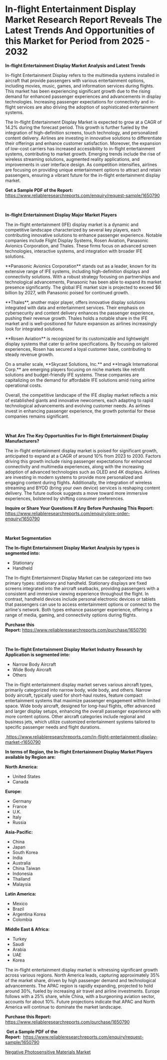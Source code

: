 <p><h1>In-flight Entertainment Display Market Research Report Reveals The Latest Trends And Opportunities of this Market for Period from 2025 - 2032</h1></p><p><strong>In-flight Entertainment Display Market Analysis and Latest Trends</strong></p>
<p><p>In-flight Entertainment Display refers to the multimedia systems installed in aircraft that provide passengers with various entertainment options, including movies, music, games, and information services during flights. This market has been experiencing significant growth due to the rising demand for enhanced passenger experiences and advancements in display technologies. Increasing passenger expectations for connectivity and in-flight services are also driving the adoption of sophisticated entertainment systems.</p><p>The In-flight Entertainment Display Market is expected to grow at a CAGR of 14.2% during the forecast period. This growth is further fueled by the integration of high-definition screens, touch technology, and personalized content delivery. Airlines are investing in innovative solutions to differentiate their offerings and enhance customer satisfaction. Moreover, the expansion of low-cost carriers has increased accessibility to in-flight entertainment systems, contributing to market growth. Emerging trends include the rise of wireless streaming solutions, augmented reality applications, and improvements in user interface design. As competition intensifies, airlines are focusing on providing unique entertainment options to attract and retain passengers, ensuring a vibrant future for the in-flight entertainment display market.</p></p>
<p><strong>Get a Sample PDF of the Report:&nbsp;</strong> <a href="https://www.reliableresearchreports.com/enquiry/request-sample/1650790?utm_campaign=2954&utm_medium=2&utm_source=Github&utm_content=ia&utm_term=23032025&utm_id=in-flight-entertainment-display">https://www.reliableresearchreports.com/enquiry/request-sample/1650790</a></p>
<p>&nbsp;</p>
<p><strong>In-flight Entertainment Display Major Market Players</strong></p>
<p><p>The in-flight entertainment (IFE) display market is a dynamic and competitive landscape characterized by several key players, each contributing innovative solutions to enhance passenger experience. Notable companies include Flight Display Systems, Rosen Aviation, Panasonic Avionics Corporation, and Thales. These firms focus on advanced screen technologies, interactive systems, and integration with broader IFE solutions.</p><p>**Panasonic Avionics Corporation** stands out as a leader, known for its extensive range of IFE systems, including high-definition displays and connectivity solutions. With a robust strategy focusing on partnerships and technological advancements, Panasonic has been able to expand its market presence significantly. The global IFE market size is projected to exceed $6 billion by 2027, with Panasonic poised for continued growth.</p><p>**Thales**, another major player, offers innovative display solutions integrated with data and entertainment services. Their emphasis on cybersecurity and content delivery enhances the passenger experience, pushing their revenue growth. Thales holds a notable share in the IFE market and is well-positioned for future expansion as airlines increasingly look for integrated solutions.</p><p>**Rosen Aviation** is recognized for its customizable and lightweight display systems that cater to airline specifications. By focusing on tailored experiences, Rosen has secured a loyal customer base, contributing to steady revenue growth.</p><p>On a smaller scale, **Skycast Solutions, Inc.** and **Imagik International Corp.** are emerging players focusing on niche markets like retrofit solutions and budget-friendly IFE systems. These companies are capitalizing on the demand for affordable IFE solutions amid rising airline operational costs.</p><p>Overall, the competitive landscape of the IFE display market reflects a mix of established giants and innovative newcomers, each adapting to rapid technological advancements and evolving customer needs. As airlines invest in enhancing passenger experience, the growth potential for these companies remains significant.</p></p>
<p>&nbsp;</p>
<p><strong>What Are The Key Opportunities For In-flight Entertainment Display Manufacturers?</strong></p>
<p><p>The in-flight entertainment display market is poised for significant growth, anticipated to expand at a CAGR of around 10% from 2023 to 2030. Factors driving this growth include rising passenger expectations for enhanced connectivity and multimedia experiences, along with the increasing adoption of advanced technologies such as OLED and 4K displays. Airlines are investing in modern systems to provide more personalized and engaging content during flights. Additionally, the integration of wireless streaming and BYOD (bring your own device) services is reshaping content delivery. The future outlook suggests a move toward more immersive experiences, bolstered by shifting consumer preferences.</p></p>
<p><strong>Inquire or Share Your Questions If Any Before Purchasing This Report:</strong> <a href="https://www.reliableresearchreports.com/enquiry/pre-order-enquiry/1650790?utm_campaign=2954&utm_medium=2&utm_source=Github&utm_content=ia&utm_term=23032025&utm_id=in-flight-entertainment-display">https://www.reliableresearchreports.com/enquiry/pre-order-enquiry/1650790</a></p>
<p>&nbsp;</p>
<p><strong>Market Segmentation</strong></p>
<p><strong>The In-flight Entertainment Display Market Analysis by types is segmented into:</strong></p>
<p><ul><li>Stationary</li><li>Handheld</li></ul></p>
<p><p>The In-flight Entertainment Display Market can be categorized into two primary types: stationary and handheld. Stationary displays are fixed screens integrated into the aircraft seatbacks, providing passengers with a consistent and immersive viewing experience throughout the flight. In contrast, handheld devices include personal electronic devices or tablets that passengers can use to access entertainment options or connect to the airline's network. Both types enhance passenger experience, offering a range of media, gaming, and connectivity options during flights.</p></p>
<p><strong>Purchase this Report:&nbsp;</strong><a href="https://www.reliableresearchreports.com/purchase/1650790?utm_campaign=2954&utm_medium=2&utm_source=Github&utm_content=ia&utm_term=23032025&utm_id=in-flight-entertainment-display">https://www.reliableresearchreports.com/purchase/1650790</a></p>
<p>&nbsp;</p>
<p><strong>The In-flight Entertainment Display Market Industry Research by Application is segmented into:</strong></p>
<p><ul><li>Narrow Body Aircraft</li><li>Wide Body Aircraft</li><li>Others</li></ul></p>
<p><p>The in-flight entertainment display market serves various aircraft types, primarily categorized into narrow body, wide body, and others. Narrow body aircraft, typically used for short-haul routes, feature compact entertainment systems that maximize passenger engagement within limited space. Wide body aircraft, designed for long-haul flights, offer advanced and larger display setups, enhancing the overall passenger experience with more content options. Other aircraft categories include regional and business jets, which utilize customized entertainment systems tailored to specific passenger needs and flight durations.</p></p>
<p><a href="https://www.reliableresearchreports.com/in-flight-entertainment-display-market-r1650790?utm_campaign=2954&utm_medium=2&utm_source=Github&utm_content=ia&utm_term=23032025&utm_id=in-flight-entertainment-display">&nbsp;https://www.reliableresearchreports.com/in-flight-entertainment-display-market-r1650790</a></p>
<p><strong>In terms of Region, the In-flight Entertainment Display Market Players available by Region are:</strong></p>
<p>
    <p> <strong> North America: </strong>
        <ul>
            <li>United States</li>
            <li>Canada</li>
        </ul>
        </p> 
    <p> <strong> Europe: </strong>
        <ul>
            <li>Germany</li>
            <li>France</li>
            <li>U.K.</li>
            <li>Italy</li>
            <li>Russia</li>
        </ul>
        </p> 
    <p> <strong> Asia-Pacific: </strong>
        <ul>
            <li>China</li>
            <li>Japan</li>
            <li>South Korea</li>
            <li>India</li>
            <li>Australia</li>
            <li>China Taiwan</li>
            <li>Indonesia</li>
            <li>Thailand</li>
            <li>Malaysia</li>
        </ul>
        </p> 
    <p> <strong> Latin America: </strong>
        <ul>
            <li>Mexico</li>
            <li>Brazil</li>
            <li>Argentina Korea</li>
            <li>Colombia</li>
        </ul>
        </p> 
    <p> <strong> Middle East & Africa: </strong>
        <ul>
            <li>Turkey</li>
            <li>Saudi</li>
            <li>Arabia</li>
            <li>UAE</li>
            <li>Korea</li>
        </ul>
    </p>
    </p>
<p><p>The in-flight entertainment display market is witnessing significant growth across various regions. North America leads, capturing approximately 35% of the market share, driven by high passenger demand and technological advancements. The APAC region is rapidly expanding, projected to hold around 30%, fueled by increasing air travel and airline investments. Europe follows with a 25% share, while China, with a burgeoning aviation sector, accounts for about 10%. Future projections indicate that APAC and North America will continue to dominate the market landscape.</p></p>
<p><strong>Purchase this Report: </strong><a href="https://www.reliableresearchreports.com/purchase/1650790?utm_campaign=2954&utm_medium=2&utm_source=Github&utm_content=ia&utm_term=23032025&utm_id=in-flight-entertainment-display">https://www.reliableresearchreports.com/purchase/1650790</a></p>
<p>&nbsp;<strong>Get a Sample PDF of the Report:&nbsp;&nbsp;</strong><a href="https://www.reliableresearchreports.com/enquiry/request-sample/1650790?utm_campaign=2954&utm_medium=2&utm_source=Github&utm_content=ia&utm_term=23032025&utm_id=in-flight-entertainment-display">https://www.reliableresearchreports.com/enquiry/request-sample/1650790</a></p>
<p><strong></strong></p>
<p><p><a href="https://github.com/momossidram/Market-Research-Report-List-1/blob/main/negative-photosensitive-materials-market.md?utm_campaign=2954&utm_medium=2&utm_source=Github&utm_content=ia&utm_term=23032025&utm_id=in-flight-entertainment-display">Negative Photosensitive Materials Market</a></p></p>